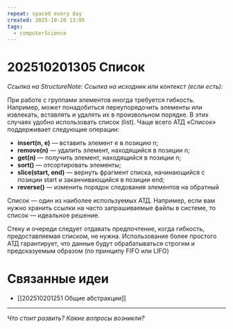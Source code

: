 ```yaml
---
repeat: spaced every day
created: 2025-10-20 13:05
tags:
  - computerScience
---
```

# 202510201305 Список

*Ссылка на StructureNote:*
*Ссылка на исходник или контекст (если есть):*

При работе с группами элементов иногда требуется гибкость. Например, может понадобиться переупорядочить элементы или извлекать, вставлять и удалять их в произвольном порядке. В этих случаях удобно использовать список (list). Чаще всего АТД «Список» поддерживает следующие операции:

- **insert(n, e)** — вставить элемент e в позицию n;
- **remove(n)** — удалить элемент, находящийся в позиции n;
- **get(n)** — получить элемент, находящийся в позиции n;
- **sort()** — отсортировать элементы;
- **slice(start, end)** — вернуть фрагмент списка, начинающийся с позиции start и заканчивающийся в позиции end;
- **reverse()** — изменить порядок следования элементов на обратный

Список — один из наиболее используемых АТД. Например, если вам нужно хранить ссылки на часто запрашиваемые файлы в системе, то список — идеальное решение.

Стеку и очереди следует отдавать предпочтение, когда гибкость, предоставляемая списком, не нужна. Использование более простого АТД гарантирует, что данные будут обрабатываться строгим и предсказуемым образом (по принципу FIFO или LIFO)

# Связанные идеи

- [[202510201251 Общие абстракции]]

---

*Что стоит развить? Какие вопросы возникли?*

